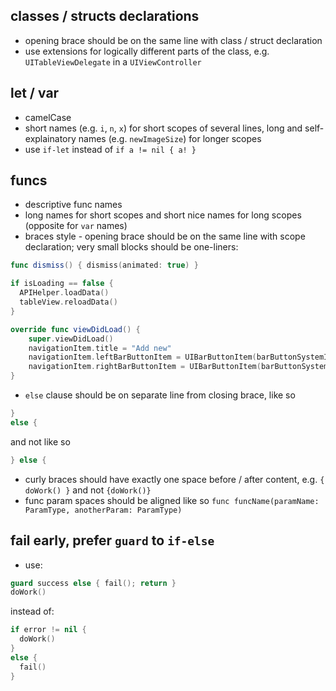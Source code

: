 ## classes / structs declarations

- opening brace should be on the same line with class / struct declaration
- use extensions for logically different parts of the class, e.g. `UITableViewDelegate` in a `UIViewController`

## let / var 

- camelCase 
- short names (e.g. `i`, `n`, `x`) for short scopes of several lines, long and self-explainatory names (e.g. `newImageSize`) for longer scopes
- use `if-let` instead of `if a != nil { a! }`

## funcs 

- descriptive func names
- long names for short scopes and short nice names for long scopes (opposite for `var` names)
- braces style - opening brace should be on the same line with scope declaration; very small blocks should be one-liners: 

```swift
func dismiss() { dismiss(animated: true) }
```

```swift
if isLoading == false {
  APIHelper.loadData()
  tableView.reloadData()
}
```

```swift
override func viewDidLoad() {
    super.viewDidLoad()
    navigationItem.title = "Add new"
    navigationItem.leftBarButtonItem = UIBarButtonItem(barButtonSystemItem: .cancel, target: self, action: #selector(self.dismissThis))
    navigationItem.rightBarButtonItem = UIBarButtonItem(barButtonSystemItem: .add, target: self, action: #selector(self.btnAddTap))
}
```

- `else` clause should be on separate line from closing brace, like so
```swift
}
else {
```
and not like so
```swift
} else {
```

- curly braces should have exactly one space before / after content, e.g. `{ doWork() }` and not `{doWork()}`
- func param spaces should be aligned like so `func funcName(paramName: ParamType, anotherParam: ParamType)`

## fail early, prefer `guard` to `if-else`

- use: 
```swift 
guard success else { fail(); return }
doWork()
```
instead of:
```swift
if error != nil { 
  doWork() 
}
else { 
  fail() 
}
```

